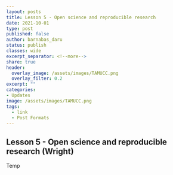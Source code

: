 ```yaml
---
layout: posts
title: Lesson 5 - Open science and reproducible research
date: 2021-10-01
type: post
published: false
author: barnabas_daru
status: publish
classes: wide
excerpt_separator: <!--more-->
share: true
header:
  overlay_image: /assets/images/TAMUCC.png
  overlay_filter: 0.2
excerpt: ""
categories:
- Updates
image: /assets/images/TAMUCC.png
tags:
  - link
  - Post Formats
---
```


## Lesson 5 - Open science and reproducible research (Wright)

Temp
